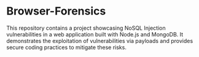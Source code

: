 # Browser-Forensics
This repository contains a project showcasing NoSQL Injection vulnerabilities in a web application built with Node.js and MongoDB. It demonstrates the exploitation of vulnerabilities via payloads and provides secure coding practices to mitigate these risks.
